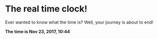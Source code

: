 # The real time clock!

Ever wanted to know what the time is? Well, your journey is about to end!

**The time is Nov 23, 2017, 10:44**